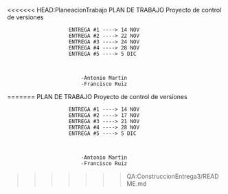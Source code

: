 <<<<<<< HEAD:PlaneacionTrabajo
PLAN DE TRABAJO
						Proyecto de control de versiones
						
						
						ENTREGA #1 ----> 14 NOV
						ENTREGA #2 ----> 22 NOV
						ENTREGA #3 ----> 24 NOV
						ENTREGA #4 ----> 28 NOV
						ENTREGA #5 ----> 5 DIC



							-Antonio Martin
							-Francisco Ruiz
=======
							PLAN DE TRABAJO
						Proyecto de control de versiones

						ENTREGA #1 ----> 14 NOV
						ENTREGA #2 ----> 17 NOV
						ENTREGA #3 ----> 21 NOV
						ENTREGA #4 ----> 28 NOV
						ENTREGA #5 ----> 5 DIC



							-Antonio Martin
							-Francisco Ruiz
>>>>>>> QA:ConstruccionEntrega3/README.md
